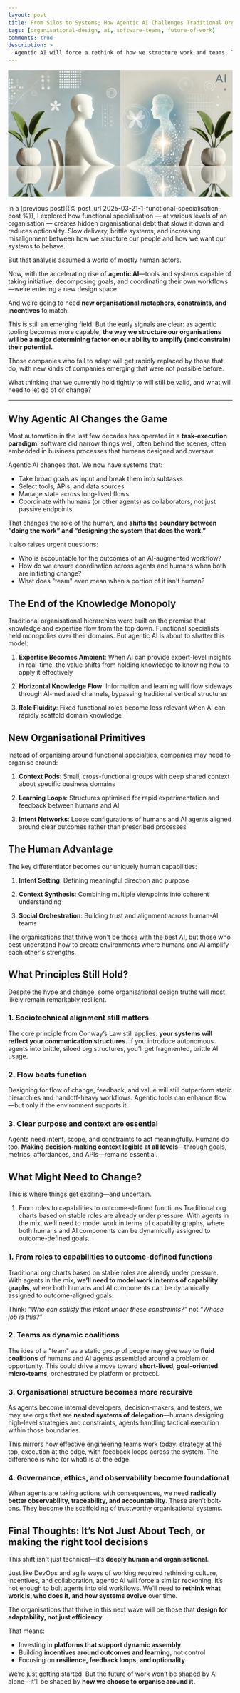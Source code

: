 ```yaml
---
layout: post
title: From Silos to Systems; How Agentic AI Challenges Traditional Organisational Design
tags: [organisational-design, ai, software-teams, future-of-work]
comments: true
description: >
  Agentic AI will force a rethink of how we structure work and teams. This post explores what organisational design principles will endure—and which will need to change as AI becomes more embedded in our daily workflows.
---
```


![image](/assets/img/blog/silos-to-systems.jpg)

In a [previous post]({% post_url 2025-03-21-1-functional-specialisation-cost %}), I explored how functional specialisation — at various levels of an organisation  — creates hidden organisational debt that slows it down and reduces optionality. Slow delivery, brittle systems, and increasing misalignment between how we structure our people and how we want our systems to behave.

But that analysis assumed a world of mostly human actors.

Now, with the accelerating rise of **agentic AI**—tools and systems capable of taking initiative, decomposing goals, and coordinating their own workflows—we’re entering a new design space.

And we’re going to need **new organisational metaphors, constraints, and incentives** to match.

This is still an emerging field. But the early signals are clear: as agentic tooling becomes more capable, **the way we structure our organisations will be a major determining factor on our ability to amplify (and constrain) their potential.**

Those companies who fail to adapt will get rapidly replaced by those that do, with new kinds of companies emerging that were not possible before.

What thinking that we currently hold tightly to will still be valid, and what will need to let go of or change?




---

## Why Agentic AI Changes the Game

Most automation in the last few decades has operated in a **task-execution paradigm**: software did narrow things well, often behind the scenes, often embedded in business processes that humans designed and oversaw.

Agentic AI changes that. We now have systems that:
- Take broad goals as input and break them into subtasks
- Select tools, APIs, and data sources
- Manage state across long-lived flows
- Coordinate with humans (or other agents) as collaborators, not just passive endpoints

That changes the role of the human, and **shifts the boundary between “doing the work” and “designing the system that does the work.”**

It also raises urgent questions:
- Who is accountable for the outcomes of an AI-augmented workflow?
- How do we ensure coordination across agents and humans when both are initiating change?
- What does "team" even mean when a portion of it isn't human?

## The End of the Knowledge Monopoly

Traditional organisational hierarchies were built on the premise that knowledge and expertise flow from the top down. Functional specialists held monopolies over their domains. But agentic AI is about to shatter this model:

1. **Expertise Becomes Ambient**: When AI can provide expert-level insights in real-time, the value shifts from holding knowledge to knowing how to apply it effectively

2. **Horizontal Knowledge Flow**: Information and learning will flow sideways through AI-mediated channels, bypassing traditional vertical structures

3. **Role Fluidity**: Fixed functional roles become less relevant when AI can rapidly scaffold domain knowledge

## New Organisational Primitives

Instead of organising around functional specialties, companies may need to organise around:

1. **Context Pods**: Small, cross-functional groups with deep shared context about specific business domains

2. **Learning Loops**: Structures optimised for rapid experimentation and feedback between humans and AI

3. **Intent Networks**: Loose configurations of humans and AI agents aligned around clear outcomes rather than prescribed processes

## The Human Advantage

The key differentiator becomes our uniquely human capabilities:

1. **Intent Setting**: Defining meaningful direction and purpose

2. **Context Synthesis**: Combining multiple viewpoints into coherent understanding

3. **Social Orchestration**: Building trust and alignment across human-AI teams

The organisations that thrive won't be those with the best AI, but those who best understand how to create environments where humans and AI amplify each other's strengths.

## What Principles Still Hold?

Despite the hype and change, some organisational design truths will most likely remain remarkably resilient.

### 1. **Sociotechnical alignment still matters**
The core principle from Conway’s Law still applies: **your systems will reflect your communication structures.** If you introduce autonomous agents into brittle, siloed org structures, you’ll get fragmented, brittle AI usage.

### 2. **Flow beats function**
Designing for flow of change, feedback, and value will still outperform static hierarchies and handoff-heavy workflows. Agentic tools can enhance flow—but only if the environment supports it.

### 3. **Clear purpose and context are essential**
Agents need intent, scope, and constraints to act meaningfully. Humans do too. **Making decision-making context legible at all levels**—through goals, metrics, affordances, and APIs—remains essential.

## What Might Need to Change?

This is where things get exciting—and uncertain.

1. From roles to capabilities to outcome-defined functions
Traditional org charts based on stable roles are already under pressure. With agents in the mix, we’ll need to model work in terms of capability graphs, where both humans and AI components can be dynamically assigned to outcome-defined goals.


### 1. **From roles to capabilities to outcome-defined functions**
Traditional org charts based on stable roles are already under pressure. With agents in the mix, **we’ll need to model work in terms of capability graphs**, where both humans and AI components can be dynamically assigned to outcome-aligned goals. 

Think: _“Who can satisfy this intent under these constraints?”_ not _“Whose job is this?”_

### 2. **Teams as dynamic coalitions**
The idea of a "team" as a static group of people may give way to **fluid coalitions** of humans and AI agents assembled around a problem or opportunity. This could drive a move toward **short-lived, goal-oriented micro-teams**, orchestrated by platform or protocol.

### 3. **Organisational structure becomes more recursive**
As agents become internal developers, decision-makers, and testers, we may see orgs that are **nested systems of delegation**—humans designing high-level strategies and constraints, agents handling tactical execution within those boundaries.

This mirrors how effective engineering teams work today: strategy at the top, execution at the edge, with feedback loops across the system. The difference is who (or what) is at the edge.

### 4. **Governance, ethics, and observability become foundational**
When agents are taking actions with consequences, we need **radically better observability, traceability, and accountability**. These aren’t bolt-ons. They become the scaffolding of trustworthy organisational systems.

## Final Thoughts: It’s Not Just About Tech, or making the right tool decisions

This shift isn't just technical—it’s **deeply human and organisational**.

Just like DevOps and agile ways of working required rethinking culture, incentives, and collaboration, agentic AI will force a similar reckoning. It’s not enough to bolt agents into old workflows. We’ll need to **rethink what work is, who does it, and how systems evolve** over time.

The organisations that thrive in this next wave will be those that **design for adaptability, not just efficiency.**  

That means:
- Investing in **platforms that support dynamic assembly**
- Building **incentives around outcomes and learning**, not control
- Focusing on **resilience, feedback loops, and optionality**

We’re just getting started. But the future of work won’t be shaped by AI alone—it’ll be shaped by **how we choose to organise around it.**
